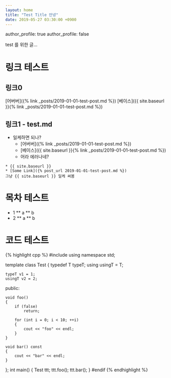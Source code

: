 ```yaml
---
layout: home
title: "Test Title 안녕"
date: 2019-05-27 03:30:00 +0900
---
```



author_profile: true
author_profile: false

test 를 위한 글...

링크 테스트
===

링크0
---
[어버버]({% link _posts/2019-01-01-test-post.md %})
[베이스]({{ site.baseurl }}{% link _posts/2019-01-01-test-post.md %})

링크1 - test.md
---
* 일케하면 되나?
	* [어버버]({% link _posts/2019-01-01-test-post.md %})
	* [베이스]({{ site.baseurl }}{% link _posts/2019-01-01-test-post.md %})
	* 어라 에러나네?
```
* {{ site.baseurl }}
* [Some Link]({% post_url 2019-01-01-test-post.md %})
그냥 {{ site.baseurl }} 일케 써봄
```

목차 테스트
===

* 1
** a
** b
* 2
** a
** b

코드 테스트
===

{% highlight cpp %}
#include <iostream>
using namespace std;

template<typename T>
class Test
{
    typedef T typeT;
	using usingT = T;

    typeT v1 = 1;
	usingT v2 = 2;
public:

    void foo()
    {
        if (false)
            return;

        for (int i = 0; i < 10; ++i)
        {
            cout << "foo" << endl;
        }
    }

	void bar() const
	{
		cout << "bar" << endl;
	}
};
int main()
{
    Test<int> ttt;
    ttt.foo();
    ttt.bar();
}
#endif
{% endhighlight %}
